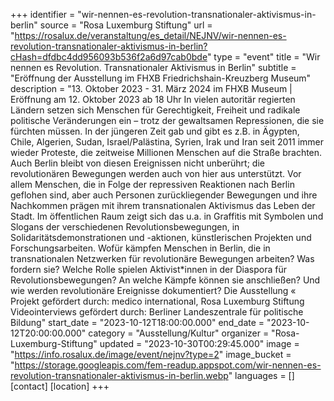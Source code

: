 +++
identifier = "wir-nennen-es-revolution-transnationaler-aktivismus-in-berlin"
source = "Rosa Luxemburg Stiftung"
url = "https://rosalux.de/veranstaltung/es_detail/NEJNV/wir-nennen-es-revolution-transnationaler-aktivismus-in-berlin?cHash=dfdbc4dd956093b536f2a6d97cab0bde"
type = "event"
title = "Wir nennen es Revolution. Transnationaler Aktivismus in Berlin"
subtitle = "Eröffnung der Ausstellung im FHXB Friedrichshain-Kreuzberg Museum"
description = "13. Oktober 2023 - 31. März 2024 im FHXB Museum | Eröffnung am 12. Oktober 2023 ab 18 Uhr
In vielen autoritär regierten Ländern setzen sich Menschen für Gerechtigkeit, Freiheit und radikale politische Veränderungen ein – trotz der gewaltsamen Repressionen, die sie fürchten müssen. In der jüngeren Zeit gab und gibt es z.B. in Ägypten, Chile, Algerien, Sudan, Israel/Palästina, Syrien, Irak und Iran seit 2011 immer wieder Proteste, die zeitweise Millionen Menschen auf die Straße brachten.
Auch Berlin bleibt von diesen Ereignissen nicht unberührt; die revolutionären Bewegungen werden auch von hier aus unterstützt. Vor allem Menschen, die in Folge der repressiven Reaktionen nach Berlin geflohen sind, aber auch Personen zurückliegender Bewegungen und ihre Nachkommen prägen mit ihrem transnationalen Aktivismus das Leben der Stadt. Im öffentlichen Raum zeigt sich das u.a. in Graffitis mit Symbolen und Slogans der verschiedenen Revolutionsbewegungen, in Solidaritätsdemonstrationen und -aktionen, künstlerischen Projekten und Forschungsarbeiten.
Wofür kämpfen Menschen in Berlin, die in transnationalen Netzwerken für revolutionäre Bewegungen arbeiten? Was fordern sie? Welche Rolle spielen Aktivist*innen in der Diaspora für Revolutionsbewegungen? An welche Kämpfe können sie anschließen? Und wie werden revolutionäre Ereignisse dokumentiert?
Die Ausstellung «
Projekt gefördert durch: medico international, Rosa Luxemburg Stiftung
Videointerviews gefördert durch: Berliner Landeszentrale für politische Bildung"
start_date = "2023-10-12T18:00:00.000"
end_date = "2023-10-12T20:00:00.000"
category = "Ausstellung/Kultur"
organizer = "Rosa-Luxemburg-Stiftung"
updated = "2023-10-30T00:29:45.000"
image = "https://info.rosalux.de/image/event/nejnv?type=2"
image_bucket = "https://storage.googleapis.com/fem-readup.appspot.com/wir-nennen-es-revolution-transnationaler-aktivismus-in-berlin.webp"
languages = []
[contact]
[location]
+++